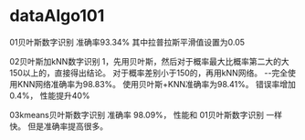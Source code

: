 # dataAlgo101

01贝叶斯数字识别
准确率93.34%
其中拉普拉斯平滑值设置为0.05

02贝叶斯加kNN数字识别
1，先用贝叶斯，然后对于概率最大比概率第二大的大150以上的，直接得出结论。 对于概率差别小于150的，再用kNN网络。
--完全使用KNN网络准确率为98.83%。 使用贝叶斯+KNN准确率为98.41%。 错误率增加0.4%， 性能提升40%

03kmeans贝叶斯数字识别
准确率 98.09%， 性能和 01贝叶斯数字识别 一样快。 但是准确率提高很多。
